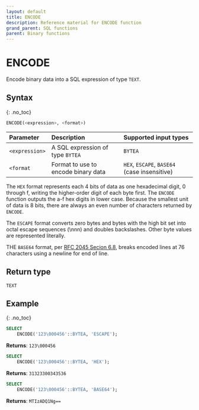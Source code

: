 ```yaml
---
layout: default
title: ENCODE
description: Reference material for ENCODE function
grand_parent: SQL functions
parent: Binary functions
---
```


# ENCODE

Encode binary data into a SQL expression of type `TEXT`.

## Syntax
{: .no_toc}

```sql
ENCODE(<expression>, <format>)
```

| Parameter | Description                         | Supported input types |
| :--------- | :----------------------------------- | :-------------------- |
| `<expression>`  | A SQL expression of type `BYTEA` | `BYTEA` |
| `<format` | Format to use to encode binary data | `HEX`, `ESCAPE`, `BASE64` (case insensitive) |  

The `HEX` format represents each 4 bits of data as one hexadecimal digit, 0 through f, writing the higher-order digit of each byte first. The `ENCODE` function outputs the a-f hex digits in lower case. Because the smallest unit of data is 8 bits, there are always an even number of characters returned by `ENCODE`. 

The `ESCAPE` format converts zero bytes and bytes with the high bit set into octal escape sequences (\nnn) and doubles backslashes. Other byte values are represented literally. 

THE `BASE64` format, per [RFC 2045 Secion 6.8](https://www.rfc-editor.org/rfc/rfc2045#section-6.8), breaks encoded lines at 76 characters using a newline for end of line. 

## Return type
`TEXT`

## Example
{: .no_toc}

```sql
SELECT
	ENCODE('123\000456'::BYTEA, 'ESCAPE');
```

**Returns**: `123\000456`

```sql
SELECT
	ENCODE('123\000456'::BYTEA, 'HEX');
```

**Returns**: `31323300343536`

```sql
SELECT
	ENCODE('123\000456'::BYTEA, 'BASE64');
```

**Returns**: `MTIzADQ1Ng==`
